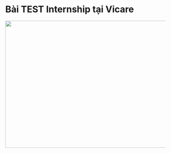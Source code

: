 
# Bài TEST Internship tại Vicare

<p align="center">
  <img width="700" height="400" src="http://media.techz.vn/upload/2016/07/22/image-techz-1469154617.jpg?7">
</p>   
